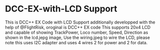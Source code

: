 # DCC-EX-with-LCD Support
This is DCC++ EX Code with LCD Support additionally developped with the help of @FlightRisk, oroginal is DCC++ EX code
This supports 20x4 LCD and capable of showing TrackPower, Loco number, Speed, Direction as shown in the lcd.jepg image,
Use the wiring.jpeg to wire the LCD, please note this uses I2C adapter and uses 4 wires 2 for power and 2 for data.
